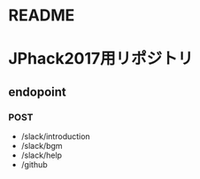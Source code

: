 # README #

# JPhack2017用リポジトリ

## endopoint
### POST
- /slack/introduction
- /slack/bgm
- /slack/help
- /github
